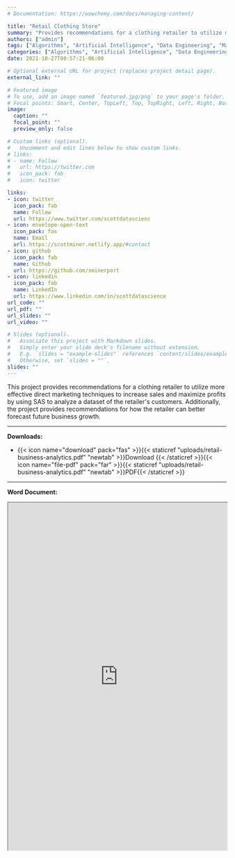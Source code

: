 ```yaml
---
# Documentation: https://wowchemy.com/docs/managing-content/

title: "Retail Clothing Store"
summary: "Provides recommendations for a clothing retailer to utilize more effective direct marketing techniques to increase sales and maximize profits"
authors: ["admin"]
tags: ["Algorithms", "Artificial Intelligence", "Data Engineering", "Machine Learning", "Software Engineering"]
categories: ["Algorithms", "Artificial Intelligence", "Data Engineering", "Machine Learning", "Software Engineering"]
date: 2021-10-27T08:57:21-06:00

# Optional external URL for project (replaces project detail page).
external_link: ""

# Featured image
# To use, add an image named `featured.jpg/png` to your page's folder.
# Focal points: Smart, Center, TopLeft, Top, TopRight, Left, Right, BottomLeft, Bottom, BottomRight.
image:
  caption: ""
  focal_point: ""
  preview_only: false

# Custom links (optional).
#   Uncomment and edit lines below to show custom links.
# links:
# - name: Follow
#   url: https://twitter.com
#   icon_pack: fab
#   icon: twitter

links:
- icon: twitter
  icon_pack: fab
  name: Follow
  url: https://www.twitter.com/scottdatascienc
- icon: envelope-open-text
  icon_pack: fas
  name: Email
  url: https://scottminer.netlify.app/#contact
- icon: github
  icon_pack: fab
  name: Github
  url: https://github.com/sminerport
- icon: linkedin
  icon_pack: fab
  name: LinkedIn
  url: https://www.linkedin.com/in/scottdatascience
url_code: ""
url_pdf: ""
url_slides: ""
url_video: ""

# Slides (optional).
#   Associate this project with Markdown slides.
#   Simply enter your slide deck's filename without extension.
#   E.g. `slides = "example-slides"` references `content/slides/example-slides.md`.
#   Otherwise, set `slides = ""`.
slides: ""
---
```


This project provides recommendations for a clothing retailer to utilize more effective direct marketing techniques to increase sales and maximize profits by using SAS to analyze a dataset of the retailer's customers. Additionally, the project provides recommendations for how the retailer can better forecast future business growth.

<hr/>

**Downloads:**

<ul>
	<li>{{< icon name="download" pack="fas" >}}{{< staticref "uploads/retail-business-analytics.pdf" "newtab" >}}Download {{< /staticref >}}{{< icon name="file-pdf" pack="far" >}}{{< staticref "uploads/retail-business-analytics.pdf" "newtab" >}}PDF{{< /staticref >}}</li>
</ul>
<hr/>

**Word Document:**

<iframe src="https://onedrive.live.com/embed?cid=5B8EDCFD5CE8D99E&resid=5B8EDCFD5CE8D99E%21207380&authkey=ADlxdt4NOk6AYIA&em=2" width="100%" height="800" frameborder="1" scrolling="yes"></iframe>
